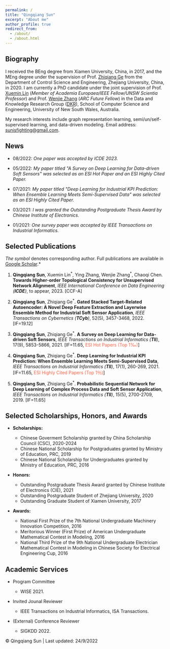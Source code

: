 ```yaml
---
permalink: /
title: "Qingqiang Sun"
excerpt: "About me"
author_profile: true
redirect_from: 
  - /about/
  - /about.html
---
```


<h2 id="biography"> Biography</h2>

I received the BEng degree from Xiamen University, China, in 2017, and the MEng degree under the supervision of Prof. [Zhiqiang Ge](https://scholar.google.com.hk/citations?user=g_EMkuMAAAAJ&hl=zh-CN&oi=ao) from the Department of Control Science and Engineering, Zhejiang University, China, in 2020. I am currently a PhD candidate under the joint supervision of Prof. [Xuemin Lin](https://www.cse.unsw.edu.au/~lxue/) (*Member of Academia Europaea/IEEE Fellow/UNSW Scientia Professor*) and Prof. [Wenjie Zhang](https://www.cse.unsw.edu.au/~zhangw/) (*ARC Future Fellow*) in the Data and Knowledge Research Group ([DKR](https://unswdb.github.io/index.html)), School of Computer Science and Engineering, University of New South Wales, Australia. 

My research interests include graph representation learning, semi/un/self-supervised learning, and data-driven modeling. Email address: sunisfighting@gmail.com.

<h2 id="news"> News</h2>

- 08/2022: *One paper was accepted by ICDE 2023.*

- 05/2022: *My paper titled "A Survey on Deep Learning for Data-driven Soft Sensors" was selected as an ESI Hot Paper and an ESI Highly Cited Paper.*

- 07/2021: *My paper titled "Deep Learning for Industrial KPI Prediction: When Ensemble Learning Meets Semi-Supervised Data" was selected as an ESI Highly Cited Paper.*

- 03/2021: *I was granted the Outstanding Postgraduate Thesis Award by Chinese Institute of Electronics.*

- 01/2021: *One survey paper was accepted by IEEE Transactions on Industrial Informatics.*


<h2 id="publications"> Selected Publications</h2>

*The symbol <sup>*</sup> denotes corresponding author. Full publications are available in [Google Scholar](https://scholar.google.com.hk/citations?user=ASifHRAAAAAJ&hl=zh-CN).*

1. **Qingqiang Sun**, Xuemin Lin<sup>\*</sup>, Ying Zhang, Wenjie Zhang<sup>\*</sup>, Chaoqi Chen. **Towards Higher-order Topological Consistency for Unsupervised Network Alignment**, *IEEE International Conference on Data Engineering (**ICDE**)*, to appear, 2023. \[CCF-A\]   

2. **Qingqiang Sun**, Zhiqiang Ge<sup>\*</sup>. **Gated Stacked Target-Related Autoencoder: A Novel Deep Feature Extraction and Layerwise Ensemble Method for Industrial Soft Sensor Application**, *IEEE Transactions on Cybernetics (**TCyb**)*, 52(5), 3457-3468, 2022. \[IF=19.12\]  

3. **Qingqiang Sun**, Zhiqiang Ge<sup>\*</sup>. **A Survey on Deep Learning for Data-driven Soft Sensors**, *IEEE Transactions on Industrial Informatics (**TII**)*, 17(9), 5853-5866, 2021. \[IF=11.65, <font color=Tomato>ESI Hot Papers (Top 1‰)</font>\]  

4. **Qingqiang Sun**, Zhiqiang Ge<sup>\*</sup>. **Deep Learning for Industrial KPI Prediction: When Ensemble Learning Meets Semi-Supervised Data**, *IEEE Transactions on Industrial Informatics (**TII**)*, 17(1), 260-269, 2021. \[IF=11.65, <font color=Tomato>ESI Highly Cited Papers (Top 1％)</font>\]  

5. **Qingqiang Sun**, Zhiqiang Ge<sup>\*</sup>. **Probabilistic Sequential Network for Deep Learning of Complex Process Data and Soft Sensor Application**, *IEEE Transactions on Industrial Informatics (**TII**)*, 15(5), 2700-2709, 2019. \[IF=11.65\]  



<h2 id="honors & Awards"> Selected Scholarships, Honors, and Awards</h2>

- **Scholarships:**
  - Chinese Goverment Scholarship granted by China Scholarship Council (CSC), 2020-2024
  - Chinese National Scholarship for Postgraduates granted by Ministry of Education, PRC, 2019
  - Chinese National Scholarship for Undergraduates granted by Ministry of Education, PRC, 2016  

- **Honors:**
  - Outstanding Postgraduate Thesis Award granted by Chinese Institute of Electronics (CIE), 2021
  - Outstanding Postgraduate Student of Zhejiang University, 2020
  - Outstanding Graduate Student of Xiamen University, 2017

- **Awards:**
  - National First Prize of the 7th National Undergraduate Machinery Innovation Competition, 2016
  - Meritorious Winner (First Prize) of American Undergraduate Mathematical Contest in Modeling, 2016
  - National Third Prize of the 9th National Undergraduate Electrician Mathematical Contest in Modeling in Chinese Society for Electrical Engineering Cup, 2016

<h2 id="academic services"> Academic Services</h2>

- Program Committee  
  - WISE 2021.

- Invited Jounal Reviewer
  - IEEE Transactions on Industrial Informatics, ISA Transactions.

- (External) Conference Reviewer  
  - SIGKDD 2022.


<script type="text/javascript" id="clustrmaps" src="//clustrmaps.com/map_v2.js?d=djQAtmR3KX6TaEwxFDWlh01anIcVC0Tbv7U28jpnYzY&cl=ffffff&w=a"></script>
<td align="center" font="Arial">&copy; Qingqiang Sun | Last updated: 24/9/2022</td>
